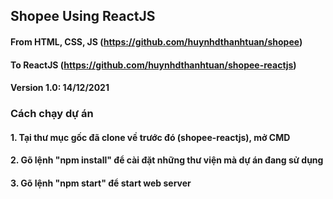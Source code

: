 ## Shopee Using ReactJS

#### From HTML, CSS, JS (https://github.com/huynhdthanhtuan/shopee)

#### To ReactJS (https://github.com/huynhdthanhtuan/shopee-reactjs)

#### Version 1.0: 14/12/2021

### Cách chạy dự án

#### 1. Tại thư mục gốc đã clone về trước đó (shopee-reactjs), mở CMD

#### 2. Gõ lệnh "npm install" để cài đặt những thư viện mà dự án đang sử dụng

#### 3. Gõ lệnh "npm start" để start web server
